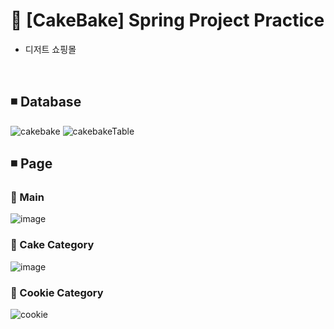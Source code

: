 # 🍰 [CakeBake] Spring Project Practice
- 디저트 쇼핑몰
<br>

## ◾ Database
![cakebake](https://user-images.githubusercontent.com/93965468/219938081-630bfe13-a189-444b-986d-c73d763f3fa9.png)
![cakebakeTable](https://user-images.githubusercontent.com/93965468/219938085-90b742ac-4b76-41ad-9be7-7a2737dc649f.png)
<br>

## ◾ Page

### 🍒 Main
![image](https://user-images.githubusercontent.com/93965468/218288818-fe6dec64-22ba-4945-8d3f-cf5b388085ad.png)
<br>

### 🍒 Cake Category
![image](https://user-images.githubusercontent.com/93965468/218289048-1efe545e-8c51-45fc-8384-34010bdb43c3.png)
<br>

### 🍒 Cookie Category
![cookie](https://user-images.githubusercontent.com/93965468/219938103-faadeec2-7fe9-4131-8a9e-f0fc80f78dec.png)

<!-- ### 🍒 Login
![login](https://user-images.githubusercontent.com/93965468/219938114-ef2ab905-9fde-426f-857f-3b2037b77f02.png) -->
